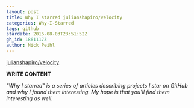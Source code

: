 ```yaml
---
layout: post
title: Why I starred julianshapiro/velocity
categories: Why-I-Starred
tags: github
stardate: 2016-08-03T23:51:52Z
gh_id: 18611173
author: Nick Peihl
---
```


[julianshapiro/velocity](star.repo.html_url)

**WRITE CONTENT**

*"Why I starred" is a series of articles describing projects I star on GitHub and why I found them interesting. My hope is that you'll find them interesting as well.*

